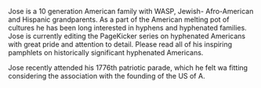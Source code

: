 Jose is a 10 generation American family with  WASP, Jewish- Afro-American and Hispanic grandparents. As a part of the American melting pot of cultures he has been long interested in hyphens and hyphenated families. Jose is currently editing the PageKicker series on hyphenated Americans with great pride and attention to detail. Please read all of his inspiring pamphlets on historically significant hyphenated Americans.

Jose recently attended his 1776th patriotic parade, which he felt wa fitting considering the association with the founding of the US of A.
